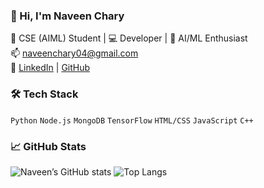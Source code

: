 ### 👋 Hi, I'm Naveen Chary

🚀 CSE (AIML) Student | 💻 Developer | 🤖 AI/ML Enthusiast  
📫 [naveenchary04@gmail.com](mailto:naveenchary04@gmail.com)  
🔗 [LinkedIn](https://linkedin.com/in/naveenchary) | [GitHub](https://github.com/Naveenchary04)

### 🛠️ Tech Stack

`Python` `Node.js` `MongoDB` `TensorFlow` `HTML/CSS` `JavaScript` `C++`

### 📈 GitHub Stats 

![Naveen’s GitHub stats](https://github-readme-stats.vercel.app/api?username=Naveenchary04&show_icons=true&theme=radical)
![Top Langs](https://github-readme-stats.vercel.app/api/top-langs/?username=Naveenchary04&layout=compact&theme=radical)
